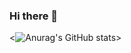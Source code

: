 ### Hi there 👋


  <![Anurag's GitHub stats](https://github-readme-stats.vercel.app/api?username=giacomovitangeli&count_private=true&hide=issues,contribs)>




<!--
**giacomovitangeli/GiacomoVitangeli** is a ✨ _special_ ✨ repository because its `README.md` (this file) appears on your GitHub profile.

Here are some ideas to get you started:

- 🔭 I’m currently working on ...
- 🌱 I’m currently learning ...
- 👯 I’m looking to collaborate on ...
- 🤔 I’m looking for help with ...
- 💬 Ask me about ...
- 📫 How to reach me: ...
- 😄 Pronouns: ...
- ⚡ Fun fact: ...
-->
